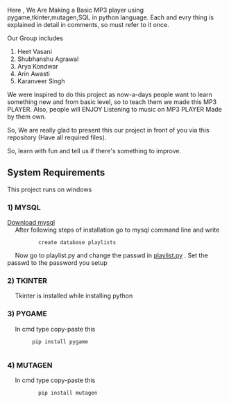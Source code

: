 Here , We Are Making a Basic MP3 player using pygame,tkinter,mutagen,SQL in python language.
Each and evry thing is explained in detail in comments, so must refer to it once.

Our Group includes 
1. Heet Vasani
2. Shubhanshu Agrawal
3. Arya Kondwar
4. Arin Awasti
5. Karanveer Singh

We were inspired to do this project as now-a-days people want to learn something new and from basic level, so to teach them we made this MP3 PLAYER.
Also, people will ENJOY Listening to music on MP3 PLAYER Made by them own.

So, We are really glad to present this our project in front of you via this repository (Have all required files).

So, learn with fun and tell us if there's something to improve.

<h2>
<strong>System Requirements</strong>
</h2>
This project runs on windows
<h3> 1) MYSQL </h3>
    <a href="https://dev.mysql.com/get/Downloads/MySQLInstaller/mysql-installer-community-8.0.23.0.msi">Download mysql</a>
    </br>
    &emsp; After following steps of installation go to mysql command line and write
    </br>
    <code>  
        &emsp; create database playlists
    </code>
    </br>
    &emsp; Now go to playlist.py and change the passwd in 
    <a href="playlist.py">playlist.py</a>
     . Set the passwd to the password you setup


<h3> 2) TKINTER</h3>
    &emsp; Tkinter is installed while installing python

<h3>3) PYGAME</h3>
    &emsp; In cmd type copy-paste this
    </br>
    <code>
      &emsp; pip install pygame  
    </code>    

<h3>4) MUTAGEN </h3>
    &emsp; In cmd type copy-paste this
    </br>
    <code>
        &emsp; pip install mutagen
    </code>
    